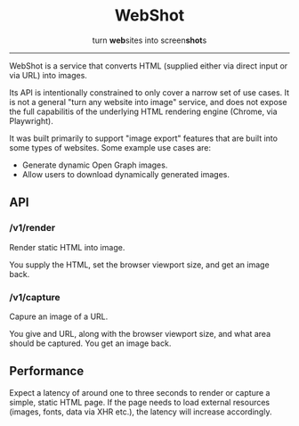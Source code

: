 <div align="center">
  <h1>WebShot</h1>
  <div>turn <b>web</b>sites into screen<b>shot</b>s</div>
</div>

---

WebShot is a service that converts HTML (supplied either via direct input or via URL) into images.

Its API is intentionally constrained to only cover a narrow set of use cases.
It is not a general "turn any website into image" service, and does not expose the full capabilitis of the underlying HTML rendering engine (Chrome, via Playwright).

It was built primarily to support "image export" features that are built into some types of websites. Some example use cases are:

- Generate dynamic Open Graph images.
- Allow users to download dynamically generated images.

## API

### /v1/render

Render static HTML into image.

You supply the HTML, set the browser viewport size, and get an image back.

### /v1/capture

Capure an image of a URL.

You give and URL, along with the browser viewport size, and what area should be captured. You get an image back.

## Performance

Expect a latency of around one to three seconds to render or capture a simple, static HTML page.
If the page needs to load external resources (images, fonts, data via XHR etc.), the latency will increase accordingly.
